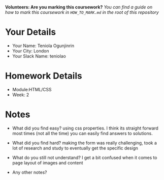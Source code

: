 <!--

The title for your pull request should be made in this format

CITY CLASS_NO - FIRST_NAME LAST_NAME - MODULE - WEEK_NO

For example,

London Class 7 - Chris Owen - HTML/CSS - Week 1

Please complete the details below this message

-->

**Volunteers: Are you marking this coursework?** _You can find a guide on how to mark this coursework in `HOW_TO_MARK.md` in the root of this repository_

# Your Details

- Your Name: Teniola Ogunjinrin
- Your City: London
- Your Slack Name: teniolao

# Homework Details

- Module:HTML/CSS 
- Week: 2

# Notes

- What did you find easy? using css properties. I think its straight forward most times (not all the time) you can easily find answers to solutions.

- What did you find hard? making the form was really challenging, took a lot of research and study to eventually get the specific design

- What do you still not understand? I get a bit confused when it comes to page layout of images and content

- Any other notes?
